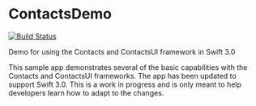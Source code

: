 # ContactsDemo
[![Build Status](https://travis-ci.org/darkhonor/ContactsDemo.svg?branch=master)](https://travis-ci.org/darkhonor/ContactsDemo) 

Demo for using the Contacts and ContactsUI framework in Swift 3.0

This sample app demonstrates several of the basic capabilities with the Contacts and ContactsUI frameworks.  The app has 
been updated to support Swift 3.0.  This is a work in progress and is only meant to help developers learn how to adapt 
to the changes.
